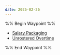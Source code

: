 ```yaml
---
date: 2025-02-26
---
```

%% Begin Waypoint %%
- [Salary Packaging](./Salary%20Packaging.md)
- [Unrostered Overtime](./Unrostered%20Overtime.md)

%% End Waypoint %%
